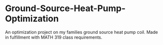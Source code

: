 # Ground-Source-Heat-Pump-Optimization
An optimization project on my families ground source heat pump coil. Made in fulfillment with MATH 319 class requirements.

